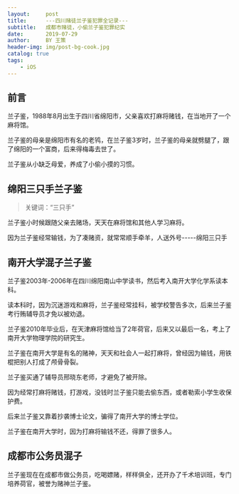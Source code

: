 ```yaml
---
layout:     post
title:      ---四川赌徒兰子鉴犯罪全记录---
subtitle:   成都市赌徒，小偷兰子鉴犯罪纪实
date:       2019-07-29
author:     BY 王策
header-img: img/post-bg-cook.jpg
catalog: true
tags:
    - iOS
---
```





## 前言

兰子鉴，1988年8月出生于四川省绵阳市，父亲喜欢打麻将赌钱，在当地开了一个麻将馆。

兰子鉴的母亲是绵阳市有名的老鸨，在兰子鉴3岁时，兰子鉴的母亲就劈腿了，跟了绵阳的一个富商，后来得梅毒去世了。

兰子鉴从小缺乏母爱，养成了小偷小摸的习惯。



## 绵阳三只手兰子鉴

>关键词：“三只手”


兰子鉴小时候跟随父亲去赌场，天天在麻将馆和其他人学习麻将。

因为兰子鉴经常输钱，为了凑赌资，就常常顺手牵羊，人送外号-----绵阳三只手




## 南开大学混子兰子鉴

兰子鉴2003年-2006年在四川绵阳南山中学读书，然后考入南开大学化学系读本科。

读本科时，因为沉迷游戏和麻将，兰子鉴经常挂科，被学校警告多次，后来兰子鉴考行贿辅导员才免以被劝退。

兰子鉴2010年毕业后，在天津麻将馆给当了2年荷官，后来又以最后一名，考上了南开大学物理学院的研究生。

兰子鉴在南开大学是有名的赌神，天天和社会人一起打麻将，曾经因为输钱，用铁棍把别人打成了颅骨骨裂。

兰子鉴买通了辅导员邢晓东老师，才避免了被开除。

因为经常打麻将赌钱，打游戏，没钱时兰子鉴只能去偷东西，或者勒索小学生收保护费。


后来兰子鉴又靠着抄袭博士论文，骗得了南开大学的博士学位。

兰子鉴在南开大学时，因为打麻将输钱不还，得罪了很多人。


## 成都市公务员混子

兰子鉴现在在成都市做公务员，吃喝嫖赌，样样俱全，还开办了千术培训班，专门培养荷官，被誉为赌神兰子鉴。


